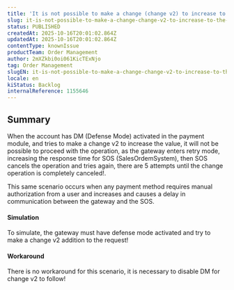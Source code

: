 ```yaml
---
title: 'It is not possible to make a change (change v2) to increase to the order if the account has Defense Mode active in payments or any other payment!'
slug: it-is-not-possible-to-make-a-change-change-v2-to-increase-to-the-order-if-the-account-has-defense-mode-active-in-payments-or-any-other-payment
status: PUBLISHED
createdAt: 2025-10-16T20:01:02.864Z
updatedAt: 2025-10-16T20:01:02.864Z
contentType: knownIssue
productTeam: Order Management
author: 2mXZkbi0oi061KicTExNjo
tag: Order Management
slugEN: it-is-not-possible-to-make-a-change-change-v2-to-increase-to-the-order-if-the-account-has-defense-mode-active-in-payments-or-any-other-payment
locale: en
kiStatus: Backlog
internalReference: 1155646
---
```


## Summary


When the account has DM (Defense Mode) activated in the payment module, and tries to make a change v2 to increase the value, it will not be possible to proceed with the operation, as the gateway enters retry mode, increasing the response time for SOS (SalesOrdemSystem), then SOS cancels the operation and tries again, there are 5 attempts until the change operation is completely canceled!.

This same scenario occurs when any payment method requires manual authorization from a user and increases and causes a delay in communication between the gateway and the SOS.


#### Simulation


To simulate, the gateway must have defense mode activated and try to make a change v2 addition to the request!


#### Workaround


There is no workaround for this scenario, it is necessary to disable DM for change v2 to follow!



